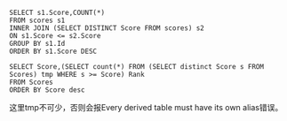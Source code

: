 ```
SELECT s1.Score,COUNT(*)
FROM scores s1
INNER JOIN (SELECT DISTINCT Score FROM scores) s2
ON s1.Score <= s2.Score
GROUP BY s1.Id
ORDER BY s1.Score DESC 
```
```
SELECT Score,(SELECT count(*) FROM (SELECT distinct Score s FROM Scores) tmp WHERE s >= Score) Rank
FROM Scores
ORDER BY Score desc
```
这里tmp不可少，否则会报Every derived table must have its own alias错误。
